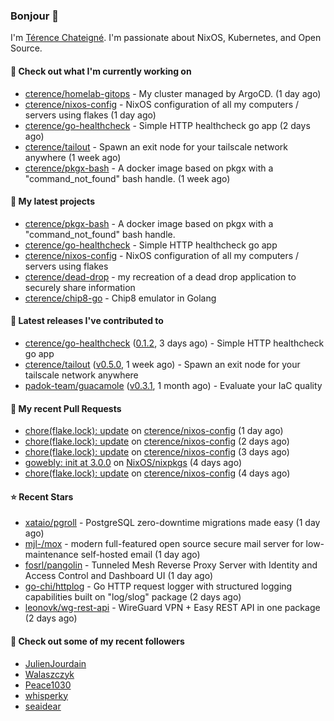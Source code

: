 ### Bonjour 👋

I'm [Térence Chateigné](https://www.terence.cloud). I'm passionate about NixOS, Kubernetes, and Open Source.

#### 👷 Check out what I'm currently working on

- [cterence/homelab-gitops](https://github.com/cterence/homelab-gitops) - My cluster managed by ArgoCD. (1 day ago)
- [cterence/nixos-config](https://github.com/cterence/nixos-config) - NixOS configuration of all my computers / servers using flakes (1 day ago)
- [cterence/go-healthcheck](https://github.com/cterence/go-healthcheck) - Simple HTTP healthcheck go app (2 days ago)
- [cterence/tailout](https://github.com/cterence/tailout) - Spawn an exit node for your tailscale network anywhere (1 week ago)
- [cterence/pkgx-bash](https://github.com/cterence/pkgx-bash) - A docker image based on pkgx with a &#34;command_not_found&#34; bash handle. (1 week ago)

#### 🌱 My latest projects

- [cterence/pkgx-bash](https://github.com/cterence/pkgx-bash) - A docker image based on pkgx with a &#34;command_not_found&#34; bash handle.
- [cterence/go-healthcheck](https://github.com/cterence/go-healthcheck) - Simple HTTP healthcheck go app
- [cterence/nixos-config](https://github.com/cterence/nixos-config) - NixOS configuration of all my computers / servers using flakes
- [cterence/dead-drop](https://github.com/cterence/dead-drop) - my recreation of a dead drop application to securely share information
- [cterence/chip8-go](https://github.com/cterence/chip8-go) - Chip8 emulator in Golang

#### 🔭 Latest releases I've contributed to

- [cterence/go-healthcheck](https://github.com/cterence/go-healthcheck) ([0.1.2](https://github.com/cterence/go-healthcheck/releases/tag/0.1.2), 3 days ago) - Simple HTTP healthcheck go app
- [cterence/tailout](https://github.com/cterence/tailout) ([v0.5.0](https://github.com/cterence/tailout/releases/tag/v0.5.0), 1 week ago) - Spawn an exit node for your tailscale network anywhere
- [padok-team/guacamole](https://github.com/padok-team/guacamole) ([v0.3.1](https://github.com/padok-team/guacamole/releases/tag/v0.3.1), 1 month ago) - Evaluate your IaC quality

#### 🔨 My recent Pull Requests

- [chore(flake.lock): update](https://github.com/cterence/nixos-config/pull/120) on [cterence/nixos-config](https://github.com/cterence/nixos-config) (1 day ago)
- [chore(flake.lock): update](https://github.com/cterence/nixos-config/pull/119) on [cterence/nixos-config](https://github.com/cterence/nixos-config) (2 days ago)
- [chore(flake.lock): update](https://github.com/cterence/nixos-config/pull/118) on [cterence/nixos-config](https://github.com/cterence/nixos-config) (3 days ago)
- [gowebly: init at 3.0.0](https://github.com/NixOS/nixpkgs/pull/386425) on [NixOS/nixpkgs](https://github.com/NixOS/nixpkgs) (4 days ago)
- [chore(flake.lock): update](https://github.com/cterence/nixos-config/pull/116) on [cterence/nixos-config](https://github.com/cterence/nixos-config) (4 days ago)

#### ⭐ Recent Stars

- [xataio/pgroll](https://github.com/xataio/pgroll) - PostgreSQL zero-downtime migrations made easy (1 day ago)
- [mjl-/mox](https://github.com/mjl-/mox) - modern full-featured open source secure mail server for low-maintenance self-hosted email (1 day ago)
- [fosrl/pangolin](https://github.com/fosrl/pangolin) - Tunneled Mesh Reverse Proxy Server with Identity and Access Control and Dashboard UI (1 day ago)
- [go-chi/httplog](https://github.com/go-chi/httplog) - Go HTTP request logger with structured logging capabilities built on &#34;log/slog&#34; package (2 days ago)
- [leonovk/wg-rest-api](https://github.com/leonovk/wg-rest-api) - WireGuard VPN &#43; Easy REST API in one package (2 days ago)

#### 👯 Check out some of my recent followers

- [JulienJourdain](https://github.com/JulienJourdain)
- [Walaszczyk](https://github.com/Walaszczyk)
- [Peace1030](https://github.com/Peace1030)
- [whisperky](https://github.com/whisperky)
- [seaidear](https://github.com/seaidear)
